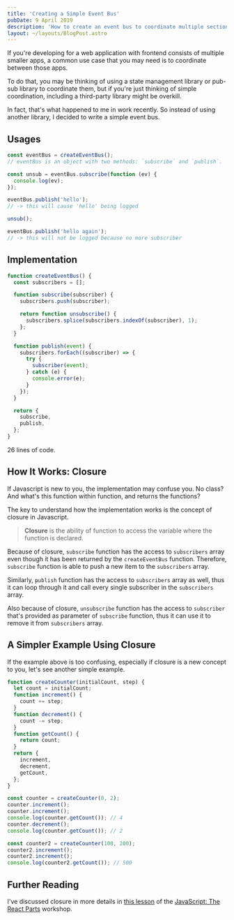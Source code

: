```yaml
---
title: 'Creating a Simple Event Bus'
pubDate: 9 April 2019
description: 'How to create an event bus to coordinate multiple section of your Javascript app.'
layout: ~/layouts/BlogPost.astro
---
```


If you're developing for a web application with frontend consists of multiple smaller apps, a common use case that you may need is to coordinate between those apps.

To do that, you may be thinking of using a state management library or pub-sub library to coordinate them, but if you're just thinking of simple coordination, including a third-party library might be overkill.

In fact, that's what happened to me in work recently. So instead of using another library, I decided to write a simple event bus.

## Usages

```js
const eventBus = createEventBus();
// eventBus is an object with two methods: `subscribe` and `publish`.

const unsub = eventBus.subscribe(function (ev) {
  console.log(ev);
});

eventBus.publish('hello');
// -> this will cause 'hello' being logged

unsub();

eventBus.publish('hello again');
// -> this will not be logged because no more subscriber
```

## Implementation

```js live
function createEventBus() {
  const subscribers = [];

  function subscribe(subscriber) {
    subscribers.push(subscriber);

    return function unsubscribe() {
      subscribers.splice(subscribers.indexOf(subscriber), 1);
    };
  }

  function publish(event) {
    subscribers.forEach((subscriber) => {
      try {
        subscriber(event);
      } catch (e) {
        console.error(e);
      }
    });
  }

  return {
    subscribe,
    publish,
  };
}
```

26 lines of code.

## How It Works: Closure

If Javascript is new to you, the implementation may confuse you. No class? And what's this function within function, and returns the functions?

The key to understand how the implementation works is the concept of closure in Javascript.

> **Closure** is the ability of function to access the variable where the function is declared.

Because of closure, `subscribe` function has the access to `subscribers` array even though it has been returned by the `createEventBus` function. Therefore, `subscribe` function is able to push a new item to the `subscribers` array.

Similarly, `publish` function has the access to `subscribers` array as well, thus it can loop through it and call every single subscriber in the `subscribers` array.

Also because of closure, `unsubscribe` function has the access to `subscriber` that's provided as parameter of `subscribe` function, thus it can use it to remove it from `subscribers` array.

## A Simpler Example Using Closure

If the example above is too confusing, especially if closure is a new concept to you, let's see another simple example.

```js
function createCounter(initialCount, step) {
  let count = initialCount;
  function increment() {
    count += step;
  }
  function decrement() {
    count -= step;
  }
  function getCount() {
    return count;
  }
  return {
    increment,
    decrement,
    getCount,
  };
}

const counter = createCounter(0, 2);
counter.increment();
counter.increment();
console.log(counter.getCount()); // 4
counter.decrement();
console.log(counter.getCount()); // 2

const counter2 = createCounter(100, 200);
counter2.increment();
counter2.increment();
console.log(counter2.getCount()); // 500
```

## Further Reading

I've discussed closure in more details in [this lesson](/js-the-react-parts/closure) of the [JavaScript: The React Parts](/js-the-react-parts) workshop.
